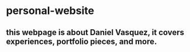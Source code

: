 # personal-website
## this webpage is about Daniel Vasquez, it covers experiences, portfolio pieces, and more.
